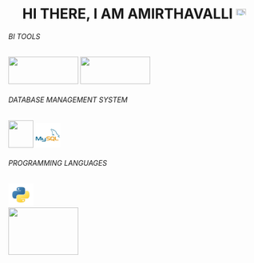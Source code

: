 <div>
<h1 align="center">HI THERE, I AM  AMIRTHAVALLI   <img src="https://camo.githubusercontent.com/e8e7b06ecf583bc040eb60e44eb5b8e0ecc5421320a92929ce21522dbc34c891/68747470733a2f2f6d656469612e67697068792e636f6d2f6d656469612f6876524a434c467a6361737252346961377a2f67697068792e676966" height="20" width="20" <h1>
</div>  
  
 <div>
  <h6>BI TOOLS</h6>
  <img src ="https://novorender.com/wp-content/uploads/2021/10/power-bi.jpg" height="55" width="140">
 <img src= "https://assets-global.website-files.com/5aa7081220a301f2a3644f3b/5c2e5acc04f5b22064ab4fe7_Website_Reporting%20Icons-03.png" height="55" width="140">
   
 </div> 
  <div>
  <h6> DATABASE MANAGEMENT SYSTEM</h6>
  <img src = "https://camo.githubusercontent.com/42dfd0950d93092d82d677877fe87d5bab1e2acccc1110bf0f9dd755988ccb7e/68747470733a2f2f7777772e7376677265706f2e636f6d2f73686f772f3330333232392f6d6963726f736f66742d73716c2d7365727665722d6c6f676f2e737667" height ="55" width="50">
   <img src ="https://raw.githubusercontent.com/devicons/devicon/master/icons/mysql/mysql-original-wordmark.svg" height="50" width="50">
 </div> 
  <div>
  <h6> PROGRAMMING LANGUAGES </h6>
  <img src = "https://raw.githubusercontent.com/github/explore/80688e429a7d4ef2fca1e82350fe8e3517d3494d/topics/python/python.png" height ="45" width="50">

  </div>   
  <div>
  <img src = "https://logos-world.net/wp-content/uploads/2021/03/Microsoft-Azure-Logo.png" height ="95" width="140">
  </div>
    
